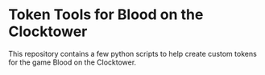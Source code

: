 # Token Tools for Blood on the Clocktower
This repository contains a few python scripts to help create custom tokens for the game Blood on the Clocktower.